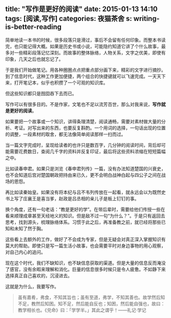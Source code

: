 title: "写作是更好的阅读"
date: 2015-01-13 14:10
tags: [阅读,写作]
categories: 夜猫茶舍
s: writing-is-better-reading
---

简单地读一本书的时候，很多段落只是滑过，事后不会留有任何印象。而整本书读完，也只能记得大概。如果是历史书或小说，可能隐约知道它讲了个什么故事，最多对一些精彩段落记忆深刻。而故事的整体脉络，人物关系，文字之优美，即使有印象，几天之后也就忘记了。

于是我们开始做笔记。用各种圈圈点点把重点部分画下来，精彩的文字进行摘抄。到了信息时代，这种工作更加便捷，两个组合的快捷键就可以飞速完成。一天天下来，打开笔记本，似乎也积攒了一个可观的知识库。

但这些知识都只是囫囵吞下去而已。

写作可以有很多目的。不是作家，文笔也不足以流芳百世，那么对我来说，**写作就是更好的阅读**。

如果要把一个故事或一个知识，讲得条理清楚，阅读通畅，需要对素材做大量的分析、考证。对写出来的东西，也要反复斟酌。一个用词的选择，一句话出现的位置的调整，一段素材的取舍，都无法像简单阅读那样一扫而过。

当一篇文字完成时，呈现给读者的也许只是数百字，几分钟的阅读时间，背后却可能需要花费数日，查阅几千字的资料并反复印证，最后将这些资料浓缩在短短篇幅之中。

<!-- more -->

比如读春申君。如果只是浏览《春申君列传》一篇，没有办法知道楚国的兴衰史，也不会知道后宫对楚国朝政把持由来已久，更不会明白战神白起与四公子之间在战场的恩怨。

再比如读秦始皇。如果没有将本纪与吕不韦列传放在一起看，就永远会以为既然史书上写了庄襄王是喜当爹，赵政是吕丞相的亲儿子是板上钉钉的事。

换个角度，还有一句老话：“教是更好的学”。在带后辈时，需要给他们传授一些在看来顺理成章甚至天经地义的知识。但是敌不过一句“为什么？”。于是只有返回去思考，找到源头，梳理脉络体系。习惯于此之后，再准备教之前，就已经将那些已知和未知了然于胸。

这些看上去额外的工作，做好了不会成为专家，但是无疑会对真正深入掌握知识有莫大的帮助。即使只是写一篇生活小故事，也会需要平时对身边事物的用心观察，对自己内心的追问。

现在这个时代，我们不缺知识，也不缺信息获取的渠道。但是大量的信息反而淹没了感官，没有余暇来理解和消化。巨量的信息很多时候只是令人疲惫。不如静下来选择真正自己喜欢的，沉浸进去。

这就是为什么，我要写作。

>虽有嘉肴，弗食，不知其旨也；虽有至道，弗学，不知其善也。故学然后知不足，教然后知困。知不足，然后能自反也；知困，然后能自强也，故曰：教学相长也。《兑命》曰：「学学半。」其此之谓乎！——礼记·学记